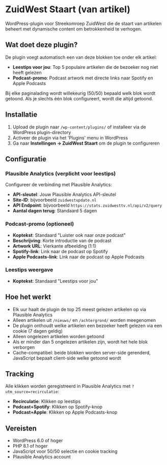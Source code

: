 # ZuidWest Staart (van artikel)

WordPress-plugin voor Streekomroep ZuidWest die de staart van artikelen beheert met dynamische content om betrokkenheid te verhogen.

## Wat doet deze plugin?

De plugin voegt automatisch een van deze blokken toe onder elk artikel:

- **Leestips voor jou**: Top 5 populaire artikelen die de bezoeker nog niet heeft gelezen
- **Podcast-promo**: Podcast artwork met directe links naar Spotify en Apple Podcasts

Bij elke paginalading wordt willekeurig (50/50) bepaald welk blok wordt getoond. Als je slechts één blok configureert, wordt die altijd getoond.

## Installatie

1. Upload de plugin naar `/wp-content/plugins/` of installeer via de WordPress plugin-directory
2. Activeer de plugin via het 'Plugins' menu in WordPress
3. Ga naar **Instellingen → ZuidWest Staart** om de plugin te configureren

## Configuratie

### Plausible Analytics (verplicht voor leestips)

Configureer de verbinding met Plausible Analytics:

- **API-sleutel**: Jouw Plausible Analytics API-sleutel
- **Site-ID**: bijvoorbeeld `zuidwestupdate.nl`
- **API Endpoint**: bijvoorbeeld `https://stats.zuidwesttv.nl/api/v2/query`
- **Aantal dagen terug**: Standaard 5 dagen

### Podcast-promo (optioneel)

- **Koptekst**: Standaard "Luister ook naar onze podcast"
- **Beschrijving**: Korte introductie van de podcast
- **Artwork URL**: Vierkante afbeelding (1:1)
- **Spotify-link**: Link naar de podcast op Spotify
- **Apple Podcasts-link**: Link naar de podcast op Apple Podcasts

### Leestips weergave

- **Koptekst**: Standaard "Leestips voor jou"

## Hoe het werkt

- Elk uur haalt de plugin de top 25 meest gelezen artikelen op via Plausible Analytics
- Alleen artikelen uit `/nieuws/` en `/achtergrond/` worden meegenomen
- De plugin onthoudt welke artikelen een bezoeker heeft gelezen via een cookie (7 dagen geldig)
- Alleen ongelezen artikelen worden getoond
- Als er minder dan 5 ongelezen artikelen zijn, wordt het hele blok verborgen
- Cache-compatibel: beide blokken worden server-side gerenderd, JavaScript bepaalt client-side welke getoond wordt

## Tracking

Alle klikken worden geregistreerd in Plausible Analytics met `?utm_source=recirculatie`:

- **Recirculatie**: Klikken op leestips
- **Podcast+Spotify**: Klikken op Spotify-knop
- **Podcast+Apple**: Klikken op Apple Podcasts-knop

## Vereisten

- WordPress 6.0 of hoger
- PHP 8.1 of hoger
- JavaScript voor 50/50 selectie en cookie tracking
- Plausible Analytics account
